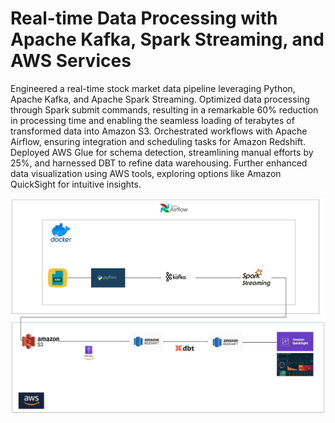 # Real-time Data Processing with Apache Kafka, Spark Streaming, and AWS Services
Engineered a real-time stock market data pipeline leveraging Python, Apache Kafka, and Apache Spark Streaming. Optimized data processing through Spark submit commands, resulting in a remarkable 60% reduction in processing time and enabling the seamless loading of terabytes of transformed data into Amazon S3. Orchestrated workflows with Apache Airflow, ensuring integration and scheduling tasks for Amazon Redshift. Deployed AWS Glue for schema detection, streamlining manual efforts by 25%, and harnessed DBT to refine data warehousing. Further enhanced data visualization using AWS tools, exploring options like Amazon QuickSight for intuitive insights.

![Pipeline Diagram](https://github.com/Pranavadhav/Adhav_Pranav_001519666/blob/main/Real%20Time%20Data%20Processing/Etl%20Diagram.jpeg)
